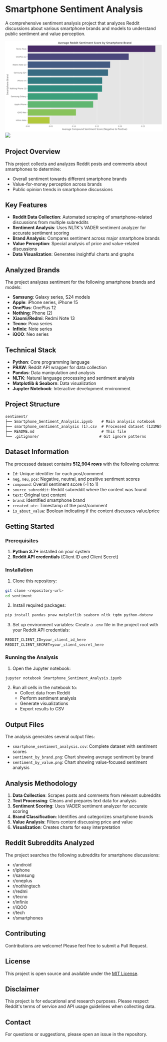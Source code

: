 # Smartphone Sentiment Analysis

A comprehensive sentiment analysis project that analyzes Reddit discussions about various smartphone brands and models to understand public sentiment and value perception.

![Dashboard](Screenshot%202025-09-10%20223935.png)
![](Screenshot%2025-09-10%223953.png)

## Project Overview

This project collects and analyzes Reddit posts and comments about smartphones to determine:
- Overall sentiment towards different smartphone brands
- Value-for-money perception across brands
- Public opinion trends in smartphone discussions

## Key Features

- **Reddit Data Collection**: Automated scraping of smartphone-related discussions from multiple subreddits
- **Sentiment Analysis**: Uses NLTK's VADER sentiment analyzer for accurate sentiment scoring
- **Brand Analysis**: Compares sentiment across major smartphone brands
- **Value Perception**: Special analysis of price and value-related discussions
- **Data Visualization**: Generates insightful charts and graphs

## Analyzed Brands

The project analyzes sentiment for the following smartphone brands and models:
- **Samsung**: Galaxy series, S24 models
- **Apple**: iPhone series, iPhone 15
- **OnePlus**: OnePlus 12
- **Nothing**: Phone (2)
- **Xiaomi/Redmi**: Redmi Note 13
- **Tecno**: Pova series
- **Infinix**: Note series
- **iQOO**: Neo series

## Technical Stack

- **Python**: Core programming language
- **PRAW**: Reddit API wrapper for data collection
- **Pandas**: Data manipulation and analysis
- **NLTK**: Natural language processing and sentiment analysis
- **Matplotlib & Seaborn**: Data visualization
- **Jupyter Notebook**: Interactive development environment

## Project Structure

```
sentiment/
├── Smartphone_Sentiment_Analysis.ipynb    # Main analysis notebook
├── smartphone_sentiment_analysis (1).csv  # Processed dataset (131MB)
├── README.md                              # This file
└── .gitignore/                           # Git ignore patterns
```

## Dataset Information

The processed dataset contains **512,904 rows** with the following columns:
- `Id`: Unique identifier for each post/comment
- `neg`, `neu`, `pos`: Negative, neutral, and positive sentiment scores
- `compound`: Overall sentiment score (-1 to 1)
- `source_subreddit`: Reddit subreddit where the content was found
- `text`: Original text content
- `brand`: Identified smartphone brand
- `created_utc`: Timestamp of the post/comment
- `is_about_value`: Boolean indicating if the content discusses value/price

## Getting Started

### Prerequisites

1. **Python 3.7+** installed on your system
2. **Reddit API credentials** (Client ID and Client Secret)

### Installation

1. Clone this repository:
```bash
git clone <repository-url>
cd sentiment
```

2. Install required packages:
```bash
pip install pandas praw matplotlib seaborn nltk tqdm python-dotenv
```

3. Set up environment variables:
Create a `.env` file in the project root with your Reddit API credentials:
```
REDDIT_CLIENT_ID=your_client_id_here
REDDIT_CLIENT_SECRET=your_client_secret_here
```

### Running the Analysis

1. Open the Jupyter notebook:
```bash
jupyter notebook Smartphone_Sentiment_Analysis.ipynb
```

2. Run all cells in the notebook to:
   - Collect data from Reddit
   - Perform sentiment analysis
   - Generate visualizations
   - Export results to CSV

## Output Files

The analysis generates several output files:
- `smartphone_sentiment_analysis.csv`: Complete dataset with sentiment scores
- `sentiment_by_brand.png`: Chart showing average sentiment by brand
- `sentiment_by_value.png`: Chart showing value-focused sentiment analysis

## Analysis Methodology

1. **Data Collection**: Scrapes posts and comments from relevant subreddits
2. **Text Processing**: Cleans and prepares text data for analysis
3. **Sentiment Scoring**: Uses VADER sentiment analyzer for accurate scoring
4. **Brand Classification**: Identifies and categorizes smartphone brands
5. **Value Analysis**: Filters content discussing price and value
6. **Visualization**: Creates charts for easy interpretation

## Reddit Subreddits Analyzed

The project searches the following subreddits for smartphone discussions:
- r/android
- r/iphone
- r/samsung
- r/oneplus
- r/nothingtech
- r/redmi
- r/tecno
- r/infinix
- r/iQOO
- r/tech
- r/smartphones

## Contributing

Contributions are welcome! Please feel free to submit a Pull Request.

## License

This project is open source and available under the [MIT License](LICENSE).

## Disclaimer

This project is for educational and research purposes. Please respect Reddit's terms of service and API usage guidelines when collecting data.

## Contact

For questions or suggestions, please open an issue in the repository.
